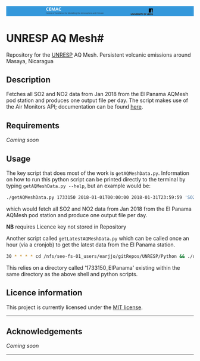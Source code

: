 <div align="center">
<a href="https://www.cemac.leeds.ac.uk/">
  <img src="https://github.com/cemac/cemac_generic/blob/master/Images/cemac.png"></a>
  <br>
</div>

# UNRESP AQ Mesh#

Repository for the [UNRESP](https://vumo.cloud/) AQ Mesh. Persistent volcanic emissions around Masaya, Nicaragua

## Description ##

Fetches all SO2 and NO2 data from Jan 2018 from the El Panama AQMesh pod station and produces one output file per day. The script makes use of the Air Monitors API; documentation can be found [here](https://api.airmonitors.net/3.5/documentation?key=D73341AM).


## Requirements ##

*Coming soon*

## Usage ##

The key script that does most of the work is `getAQMeshData.py`. Information on how to run this python script can be printed directly to the terminal by typing `getAQMeshData.py --help`, but an example would be:
```sh
./getAQMeshData.py 1733150 2018-01-01T00:00:00 2018-01-31T23:59:59 'SO2 NO2' daily
```
which would fetch all SO2 and NO2 data from Jan 2018 from the El Panama AQMesh pod station and produce one output file per day.

**NB** requires Licence key not stored in Repository


Another script called `getLatestAQMeshData.py` which can be called once an hour (via a cronjob) to get the latest data from the El Panama station.
```sh
30 * * * * cd /nfs/see-fs-01_users/earjjo/gitRepos/UNRESP/Python && ./updateAQMeshData.sh
```
This relies on a directory called '1733150_ElPanama' existing within the same directory as the above shell and python scripts.

## Licence information ##

This project is currently licensed under the [MIT license](https://choosealicense.com/licenses/mit/).

<hr>

## Acknowledgements ##

*Coming soon*

<hr>
